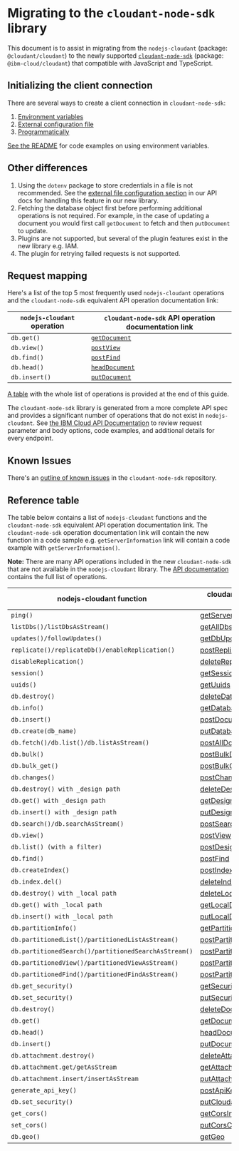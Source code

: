# Migrating to the `cloudant-node-sdk` library
This document is to assist in migrating from the `nodejs-cloudant` (package: `@cloudant/cloudant`) to the newly supported [`cloudant-node-sdk`](https://github.com/IBM/cloudant-node-sdk) (package: `@ibm-cloud/cloudant`) that compatible with JavaScript and TypeScript.

## Initializing the client connection
There are several ways to create a client connection in `cloudant-node-sdk`:
1. [Environment variables](https://github.com/IBM/cloudant-node-sdk#authentication-with-environment-variables)
2. [External configuration file](https://github.com/IBM/cloudant-node-sdk#authentication-with-external-configuration)
3. [Programmatically](https://github.com/IBM/cloudant-node-sdk#programmatic-authentication)

[See the README](https://github.com/IBM/cloudant-node-sdk#code-examples) for code examples on using environment variables.

## Other differences
1. Using the `dotenv` package to store credentials in a file is not recommended. See the [external file configuration section](https://github.com/IBM/cloudant-node-sdk#authentication-with-external-configuration) in our API docs for handling this feature in our new library.
1. Fetching the database object first before performing additional operations is not required. For example, in the case of updating a document you would first call `getDocument` to fetch and then `putDocument` to update.
1. Plugins are not supported, but several of the plugin features exist in the new library e.g. IAM.
1. The plugin for retrying failed requests is not supported.

## Request mapping
Here's a list of the top 5 most frequently used `nodejs-cloudant` operations and the `cloudant-node-sdk` equivalent API operation documentation link:

| `nodejs-cloudant` operation | `cloudant-node-sdk` API operation documentation link |
|-----------------------------|---------------------------------|
|`db.get()`                   |[`getDocument`](https://cloud.ibm.com/apidocs/cloudant?code=node#getdocument)|
|`db.view()`                  |[`postView`](https://cloud.ibm.com/apidocs/cloudant?code=node#postview)|
|`db.find()`                  |[`postFind`](https://cloud.ibm.com/apidocs/cloudant?code=node#postfind)|
|`db.head()`                  |[`headDocument`](https://cloud.ibm.com/apidocs/cloudant?code=node#headdocument)|
|`db.insert()`                |[`putDocument`](https://cloud.ibm.com/apidocs/cloudant?code=node#putdocument)|

[A table](#reference-table) with the whole list of operations is provided at the end of this guide.

The `cloudant-node-sdk` library is generated from a more complete API spec and provides a significant number of operations that do not exist in `nodejs-cloudant`. See [the IBM Cloud API Documentation](https://cloud.ibm.com/apidocs/cloudant) to review request parameter and body options, code examples, and additional details for every endpoint.

## Known Issues
There's an [outline of known issues](https://github.com/IBM/cloudant-node-sdk/blob/master/KNOWN_ISSUES.md) in the `cloudant-node-sdk` repository.

## Reference table
The table below contains a list of `nodejs-cloudant` functions and the `cloudant-node-sdk` equivalent API operation documentation link.  The `cloudant-node-sdk` operation documentation link will contain the new function in a code sample e.g. `getServerInformation` link will contain a code example with `getServerInformation()`.

**Note:** There are many API operations included in the new `cloudant-node-sdk` that are not available in the `nodejs-cloudant` library. The [API documentation](https://cloud.ibm.com/apidocs/cloudant?code=node) contains the full list of operations.

|nodejs-cloudant function | cloudant-node-sdk function reference |
|-------------------------|--------------------------------------|
|`ping()`|[getServerInformation ](https://cloud.ibm.com/apidocs/cloudant?code=node#getserverinformation)|
|`listDbs()/listDbsAsStream()`|[getAllDbs](https://cloud.ibm.com/apidocs/cloudant?code=node#getalldbs)|
|`updates()/followUpdates()`|[getDbUpdates](https://cloud.ibm.com/apidocs/cloudant?code=node#getdbupdates)|
|`replicate()/replicateDb()/enableReplication()`|[postReplicate](https://cloud.ibm.com/apidocs/cloudant?code=node#postreplicate)|
|`disableReplication()`|[deleteReplicationDocument](https://cloud.ibm.com/apidocs/cloudant?code=node#deletereplicationdocument)|
|`session()`|[getSessionInformation](https://cloud.ibm.com/apidocs/cloudant?code=node#getsessioninformation)|
|`uuids()`|[getUuids](https://cloud.ibm.com/apidocs/cloudant?code=node#getuuids)|
|`db.destroy()`|[deleteDatabase](https://cloud.ibm.com/apidocs/cloudant?code=node#deletedatabase)|
|`db.info()`|[getDatabaseInformation](https://cloud.ibm.com/apidocs/cloudant?code=node#getdatabaseinformation)|
|`db.insert()`|[postDocument](https://cloud.ibm.com/apidocs/cloudant?code=node#postdocument)|
|`db.create(db_name)`|[putDatabase](https://cloud.ibm.com/apidocs/cloudant?code=node#putdatabase)|
|`db.fetch()/db.list()/db.listAsStream()`|[postAllDocs](https://cloud.ibm.com/apidocs/cloudant?code=node#postalldocs)|
|`db.bulk()`|[postBulkDocs](https://cloud.ibm.com/apidocs/cloudant?code=node#postbulkdocs)|
|`db.bulk_get()`|[postBulkGet](https://cloud.ibm.com/apidocs/cloudant?code=node#postbulkget)|
|`db.changes()`|[postChanges](https://cloud.ibm.com/apidocs/cloudant?code=node#postchanges)|
|`db.destroy() with _design path`|[deleteDesignDocument](https://cloud.ibm.com/apidocs/cloudant?code=node#deletedesigndocument)|
|`db.get() with _design path`|[getDesignDocument](https://cloud.ibm.com/apidocs/cloudant?code=node#getdesigndocument)|
|`db.insert() with _design path`|[putDesignDocument](https://cloud.ibm.com/apidocs/cloudant?code=node#putdesigndocument)|
|`db.search()/db.searchAsStream()`|[postSearch](https://cloud.ibm.com/apidocs/cloudant?code=node#postsearch)|
|`db.view()`|[postView](https://cloud.ibm.com/apidocs/cloudant?code=node#postview)|
|`db.list() (with a filter)`|[postDesignDocs](https://cloud.ibm.com/apidocs/cloudant?code=node#postdesigndocs)|
|`db.find()`|[postFind](https://cloud.ibm.com/apidocs/cloudant?code=node#postfind)|
|`db.createIndex()`|[postIndex](https://cloud.ibm.com/apidocs/cloudant?code=node#postindex)|
|`db.index.del()`|[deleteIndex](https://cloud.ibm.com/apidocs/cloudant?code=node#deleteindex)|
|`db.destroy() with _local path`|[deleteLocalDocument](https://cloud.ibm.com/apidocs/cloudant?code=node#deletelocaldocument)|
|`db.get() with _local path`|[getLocalDocument](https://cloud.ibm.com/apidocs/cloudant?code=node#getlocaldocument)|
|`db.insert() with _local path`|[putLocalDocument](https://cloud.ibm.com/apidocs/cloudant?code=node#putlocaldocument)|
|`db.partitionInfo()`|[getPartitionInformation](https://cloud.ibm.com/apidocs/cloudant?code=node#getpartitioninformation)|
|`db.partitionedList()/partitionedListAsStream()`|[postPartitionAllDocs](https://cloud.ibm.com/apidocs/cloudant?code=node#postpartitionalldocs)|
|`db.partitionedSearch()/partitionedSearchAsStream()`|[postPartitionSearch](https://cloud.ibm.com/apidocs/cloudant?code=node#postpartitionsearch)|
|`db.partitionedView()/partitionedViewAsStream()`|[postPartitionView](https://cloud.ibm.com/apidocs/cloudant?code=node#postpartitionview)|
|`db.partitionedFind()/partitionedFindAsStream()`|[postPartitionFind](https://cloud.ibm.com/apidocs/cloudant?code=node#postpartitionfind)|
|`db.get_security()`|[getSecurity](https://cloud.ibm.com/apidocs/cloudant?code=node#getsecurity)|
|`db.set_security()`|[putSecurity](https://cloud.ibm.com/apidocs/cloudant?code=node#putsecurity)|
|`db.destroy()`|[deleteDocument](https://cloud.ibm.com/apidocs/cloudant?code=node#deletedocument)|
|`db.get()`|[getDocument](https://cloud.ibm.com/apidocs/cloudant?code=node#getdocument)|
|`db.head()`|[headDocument](https://cloud.ibm.com/apidocs/cloudant?code=node#headdocument)|
|`db.insert()`|[putDocument](https://cloud.ibm.com/apidocs/cloudant?code=node#putdocument)|
|`db.attachment.destroy()`|[deleteAttachment](https://cloud.ibm.com/apidocs/cloudant?code=node#deleteattachment)|
|`db.attachment.get/getAsStream`|[getAttachment](https://cloud.ibm.com/apidocs/cloudant?code=node#getattachment)|
|`db.attachment.insert/insertAsStream`|[putAttachment](https://cloud.ibm.com/apidocs/cloudant?code=node#putattachment)|
|`generate_api_key()`|[postApiKeys](https://cloud.ibm.com/apidocs/cloudant?code=node#postapikeys)|
|`db.set_security()`|[putCloudantSecurityConfiguration](https://cloud.ibm.com/apidocs/cloudant?code=node#putcloudantsecurity)|
|`get_cors()`|[getCorsInformation](https://cloud.ibm.com/apidocs/cloudant?code=node#getcorsinformation)|
|`set_cors()`|[putCorsConfiguration](https://cloud.ibm.com/apidocs/cloudant?code=node#putcorsconfiguration)|
|`db.geo()`|[getGeo](https://cloud.ibm.com/apidocs/cloudant?code=node#getgeo)|
